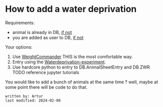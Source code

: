 # How to add a water deprivation

Requirements:
- animal is already in DB,  [if not](animalcreation.md)
- you are added as user to DB, [if not](../gui_documentation/AdminCommander.md#adding-users) 

Your options:
1. Use [WeightCommander](../gui_documentation/WeightCommander.md) THIS is the most comfortable way. 
2. Entry using the [Waterdeprivation-experiment](../eLabFTW_documentation/experiment_waterdep.md).
3. Use hardcore python to entry to DB.AnimalSheetEntry and DB.ZWR TODO reference jupyter tutorials

You would like to add a bunch of animals at the same time ? well, maybe at some point there will be code to do that.
~~~~
written by: Artur
last modified: 2024-02-08
~~~~